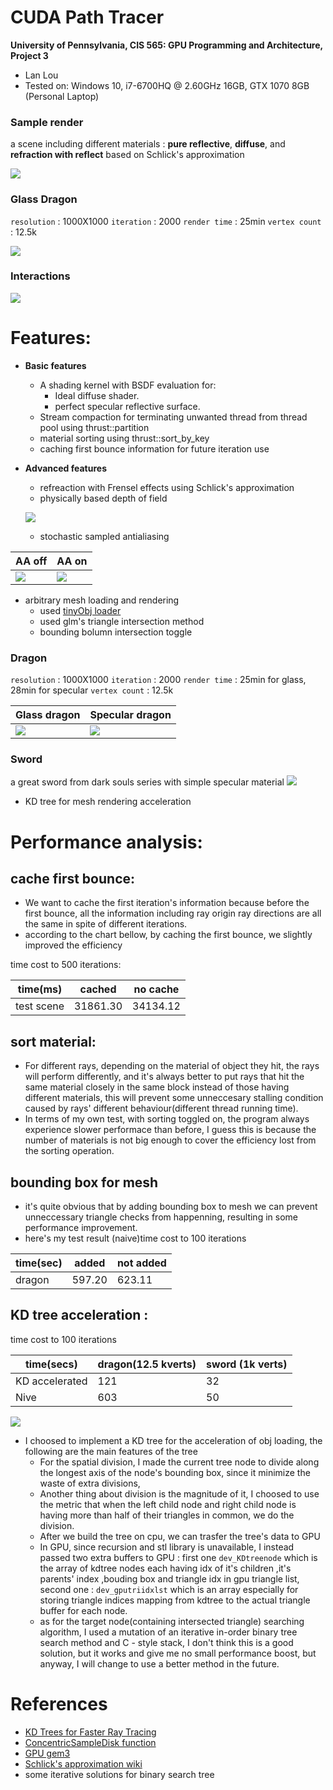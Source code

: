 CUDA Path Tracer
================

**University of Pennsylvania, CIS 565: GPU Programming and Architecture, Project 3**

* Lan Lou
* Tested on: Windows 10, i7-6700HQ @ 2.60GHz 16GB, GTX 1070 8GB (Personal Laptop)

### Sample render

a scene including different materials : **pure reflective**, **diffuse**, and **refraction with reflect** based on Schlick's approximation

![](https://github.com/LanLou123/Project3-CUDA-Path-Tracer/raw/master/img/cornell.2018-09-30_16-46-42z.4007samp.png)

### Glass Dragon 

```resolution``` : 1000X1000 ```iteration``` : 2000 ```render time``` : 25min  ```vertex count``` : 12.5k 

![](https://github.com/LanLou123/Project3-CUDA-Path-Tracer/raw/master/dragonKD2000iter.png )

### Interactions

![](https://github.com/LanLou123/Project3-CUDA-Path-Tracer/raw/master/img/ddfddddddd.gif )

# Features:
- **Basic features**
  - A shading kernel with BSDF evaluation for:
    - Ideal diffuse shader.
    - perfect specular reflective surface.
  - Stream compaction for terminating unwanted thread from thread pool using thrust::partition
  - material sorting using thrust::sort_by_key
  - caching first bounce information for future iteration use
- **Advanced features**
  - refreaction with Frensel effects using Schlick's approximation 
  - physically based depth of field
  
  ![](https://github.com/LanLou123/Project3-CUDA-Path-Tracer/raw/master/img/doffix.JPG)
  
  - stochastic sampled antialiasing
  
AA off | AA on
------|------
![](https://github.com/LanLou123/Project3-CUDA-Path-Tracer/raw/master/img/aaoff.JPG)|![](https://github.com/LanLou123/Project3-CUDA-Path-Tracer/raw/master/img/aaon.JPG)
  - arbitrary mesh loading and rendering
    - used [tinyObj loader](http://syoyo.github.io/tinyobjloader/)
    - used glm's triangle intersection method
    - bounding bolumn intersection toggle
### Dragon 

```resolution``` : 1000X1000 ```iteration``` : 2000 ```render time``` : 25min for glass, 28min for specular ```vertex count``` : 12.5k 

Glass dragon | Specular dragon
------|------
![](https://github.com/LanLou123/Project3-CUDA-Path-Tracer/raw/master/dragonKD2000iter.png )|![](https://github.com/LanLou123/Project3-CUDA-Path-Tracer/raw/master/img/dragonspecular2000iter.png )

### Sword

a great sword from dark souls series with simple specular material
![](https://github.com/LanLou123/Project3-CUDA-Path-Tracer/raw/master/img/sword2.png)

  - KD tree for mesh rendering acceleration
  
# Performance analysis:

## cache first bounce:

- We want to cache the first iteration's information because before the first bounce, all the information including ray origin ray directions are all the same in spite of different iterations.
- according to the chart bellow, by caching the first bounce, we slightly improved the efficiency

time cost to 500 iterations:

time(ms)	|cached	| no cache
--------------|---------|-------
test scene|	31861.30 |	34134.12

## sort material:
- For different rays, depending on the material of object they hit, the rays will perform differently, and it's always better to put rays that hit the same material closely in the same block instead of those having different materials, this will prevent some unneccesary stalling condition caused by rays' different behaviour(different thread running time).
- In terms of my own test, with sorting toggled on, the program always experience slower performace than before, I guess this is because the number of materials is not big enough to cover the efficiency lost from the sorting operation.

## bounding box for mesh
- it's quite obvious that by adding bounding box to mesh we can prevent unneccessary triangle checks from happenning, resulting in some performance improvement.
- here's my test result (naive)time cost to 100 iterations

time(sec)	|added	| not added
--------------|---------|-------
dragon|	597.20 |	623.11

## KD tree acceleration : 

time cost to 100 iterations

time(secs)	|dragon(12.5 kverts)	|sword (1k verts)
--------------|---------|-------
KD accelerated|	121|	32
Nive|	603|	50

![](https://github.com/LanLou123/Project3-CUDA-Path-Tracer/raw/master/img/kdeffect.JPG )

  - I choosed to implement a KD tree for the acceleration of obj loading, the following are the main features of the tree
    - For the spatial division, I made the current tree node to divide along the longest axis of the node's bounding box, since it minimize the waste of extra divisions,
    - Another thing about division is the magnitude of it, I choosed to use the metric that when the left child node and right child node is having more than half of their triangles in common, we do the division.
    - After we build the tree on cpu, we can trasfer the tree's data to GPU
    - In GPU, since recursion and stl library is unavailable, I instead passed two extra buffers to GPU : first one ```dev_KDtreenode``` which is the array of kdtree nodes each having idx of it's children ,it's parents' index ,bouding box and triangle idx in gpu triangle list, second one : ```dev_gputriidxlst``` which is an array especially for storing triangle indices mapping from kdtree to the actual triangle buffer for each node.
    - as for the target node(containing intersected triangle) searching algorithm, I used a mutation of an iterative in-order binary tree search method and C - style stack, I don't think this is a good solution, but it works and give me no small performance boost, but anyway, I will change to use a better method in the future.

# References
- [KD Trees for Faster Ray Tracing ](https://blog.frogslayer.com/kd-trees-for-faster-ray-tracing-with-triangles/) 
- [ConcentricSampleDisk function](https://pub.dartlang.org/documentation/dartray/0.0.1/core/ConcentricSampleDisk.html)
- [GPU gem3](https://developer.nvidia.com/gpugems/GPUGems3/gpugems3_pref01.html)
- [Schlick's approximation wiki](https://en.wikipedia.org/wiki/Schlick's_approximation)
- some iterative solutions for binary search tree 

